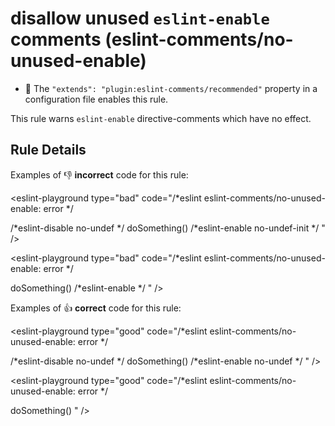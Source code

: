 # disallow unused `eslint-enable` comments (eslint-comments/no-unused-enable)

- 🌟 The `"extends": "plugin:eslint-comments/recommended"` property in a configuration file enables this rule.

This rule warns `eslint-enable` directive-comments which have no effect.

## Rule Details

Examples of :-1: **incorrect** code for this rule:

<eslint-playground type="bad" code="/*eslint eslint-comments/no-unused-enable: error */

/*eslint-disable no-undef */
doSomething()
/*eslint-enable no-undef-init */
" />

<eslint-playground type="bad" code="/*eslint eslint-comments/no-unused-enable: error */

doSomething()
/*eslint-enable */
" />

Examples of :+1: **correct** code for this rule:

<eslint-playground type="good" code="/*eslint eslint-comments/no-unused-enable: error */

/*eslint-disable no-undef */
doSomething()
/*eslint-enable no-undef */
" />

<eslint-playground type="good" code="/*eslint eslint-comments/no-unused-enable: error */

doSomething()
" />
